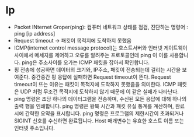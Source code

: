 # Ip

- Packet INternet Groper(ping): 컴퓨터 네트워크 상태를 점검, 진단하는 명령어 : ping [ip address]
- Request timeout -> 패킷이 목적지에 도착하지 못했음
- ICMP(internet control message protocol)는 호스트서버와 인터넷 게이트웨이 사이에서 메세지를 제어하고 오류를 알려주는 프로토콜인데 ping 이 이를 사용합니다. ping은 주소사이를 오가는 ICMP 패킷을 잡아서 확인합니다.
- 핑 전송에 성공하면 데이터의 크기와, IP주소, 패킷이 전송되는데 걸리는 시간을 보여준다. 중간중간 핑 응답에 실패하면 Request timeout이 뜬다. Request timeout이 뜨는 이유는 패킷이 목적지에 도착하지 못했음을 의미한다. ICMP 패킷은 UDP 처럼 무조건 목적지에 도착하지 않기 때문에 이 같은 실패가 나타난다.
- ping 명령은 초당 하나의 데이터그램을 전송하며, 수신된 모든 응답에 대해 하나의 출력 행을 인쇄합니다. ping 명령은 왕복 시간과 패킷 유실 통계를 계산하며, 완료 시에 간략한 요약을 표시합니다. ping 명령은 프로그램의 제한시간이 초과되거나 SIGINT 신호를 수신하면 완료됩니다. Host 매개변수는 유효한 호스트 이름 또는 인터넷 주소입니다.
